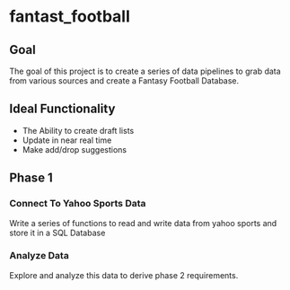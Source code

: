# fantast_football

## Goal
The goal of this project is to create a series of data pipelines to grab data from various sources and create a Fantasy Football Database. 

## Ideal Functionality 
* The Ability to create draft lists
* Update in near real time
* Make add/drop suggestions

## Phase 1

### Connect To Yahoo Sports Data
Write a series of functions to read and write data from yahoo sports and store it in a SQL Database

### Analyze Data 
Explore and analyze this data to derive phase 2 requirements. 
